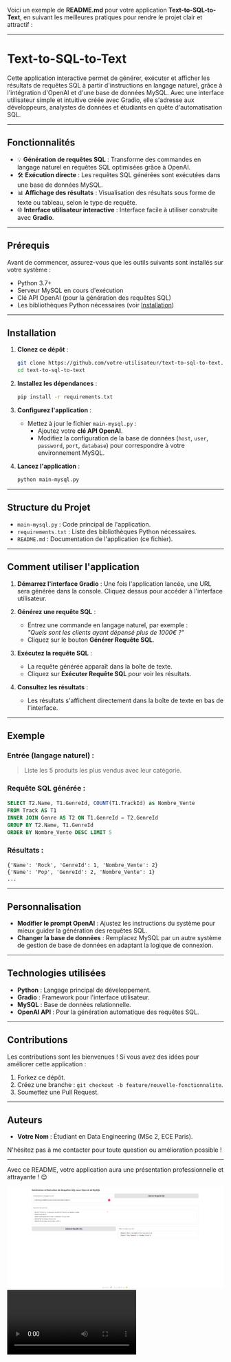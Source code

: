 Voici un exemple de **README.md** pour votre application **Text-to-SQL-to-Text**, en suivant les meilleures pratiques pour rendre le projet clair et attractif :

---

# **Text-to-SQL-to-Text**

Cette application interactive permet de générer, exécuter et afficher les résultats de requêtes SQL à partir d'instructions en langage naturel, grâce à l'intégration d'OpenAI et d'une base de données MySQL. Avec une interface utilisateur simple et intuitive créée avec Gradio, elle s'adresse aux développeurs, analystes de données et étudiants en quête d'automatisation SQL.

---

## **Fonctionnalités**

- 💡 **Génération de requêtes SQL** : Transforme des commandes en langage naturel en requêtes SQL optimisées grâce à OpenAI.
- 🛠️ **Exécution directe** : Les requêtes SQL générées sont exécutées dans une base de données MySQL.
- 📊 **Affichage des résultats** : Visualisation des résultats sous forme de texte ou tableau, selon le type de requête.
- 🌐 **Interface utilisateur interactive** : Interface facile à utiliser construite avec **Gradio**.

---

## **Prérequis**

Avant de commencer, assurez-vous que les outils suivants sont installés sur votre système :

- Python 3.7+
- Serveur MySQL en cours d'exécution
- Clé API OpenAI (pour la génération des requêtes SQL)
- Les bibliothèques Python nécessaires (voir [Installation](#installation))

---

## **Installation**

1. **Clonez ce dépôt** :

   ```bash
   git clone https://github.com/votre-utilisateur/text-to-sql-to-text.git
   cd text-to-sql-to-text
   ```

2. **Installez les dépendances** :

   ```bash
   pip install -r requirements.txt
   ```

3. **Configurez l'application** :

   - Mettez à jour le fichier `main-mysql.py` :
     - Ajoutez votre **clé API OpenAI**.
     - Modifiez la configuration de la base de données (`host`, `user`, `password`, `port`, `database`) pour correspondre à votre environnement MySQL.

4. **Lancez l'application** :

   ```bash
   python main-mysql.py
   ```

---

## **Structure du Projet**

- `main-mysql.py` : Code principal de l'application.
- `requirements.txt` : Liste des bibliothèques Python nécessaires.
- `README.md` : Documentation de l'application (ce fichier).

---

## **Comment utiliser l'application**

1. **Démarrez l'interface Gradio** :
   Une fois l'application lancée, une URL sera générée dans la console. Cliquez dessus pour accéder à l'interface utilisateur.

2. **Générez une requête SQL** :
   - Entrez une commande en langage naturel, par exemple :  
     *"Quels sont les clients ayant dépensé plus de 1000€ ?"*
   - Cliquez sur le bouton **Générer Requête SQL**.

3. **Exécutez la requête SQL** :
   - La requête générée apparaît dans la boîte de texte.
   - Cliquez sur **Exécuter Requête SQL** pour voir les résultats.

4. **Consultez les résultats** :
   - Les résultats s'affichent directement dans la boîte de texte en bas de l'interface.

---

## **Exemple**

### Entrée (langage naturel) :
> Liste les 5 produits les plus vendus avec leur catégorie.

### Requête SQL générée :
```sql
SELECT T2.Name, T1.GenreId, COUNT(T1.TrackId) as Nombre_Vente 
FROM Track AS T1 
INNER JOIN Genre AS T2 ON T1.GenreId = T2.GenreId 
GROUP BY T2.Name, T1.GenreId 
ORDER BY Nombre_Vente DESC LIMIT 5
```

### Résultats :
```
{'Name': 'Rock', 'GenreId': 1, 'Nombre_Vente': 2}
{'Name': 'Pop', 'GenreId': 2, 'Nombre_Vente': 1}
...
```

---

## **Personnalisation**

- **Modifier le prompt OpenAI** : Ajustez les instructions du système pour mieux guider la génération des requêtes SQL.
- **Changer la base de données** : Remplacez MySQL par un autre système de gestion de base de données en adaptant la logique de connexion.

---

## **Technologies utilisées**

- **Python** : Langage principal de développement.
- **Gradio** : Framework pour l'interface utilisateur.
- **MySQL** : Base de données relationnelle.
- **OpenAI API** : Pour la génération automatique des requêtes SQL.

---

## **Contributions**

Les contributions sont les bienvenues ! Si vous avez des idées pour améliorer cette application :

1. Forkez ce dépôt.
2. Créez une branche : `git checkout -b feature/nouvelle-fonctionnalite`.
3. Soumettez une Pull Request.

---


## **Auteurs**

- **Votre Nom** : Étudiant en Data Engineering (MSc 2, ECE Paris).

N'hésitez pas à me contacter pour toute question ou amélioration possible !

--- 

Avec ce README, votre application aura une présentation professionnelle et attrayante ! 😊

![alt text](image.png)
<video controls src="Screen Recording 2024-12-07 131615.mp4" title="Title"></video>